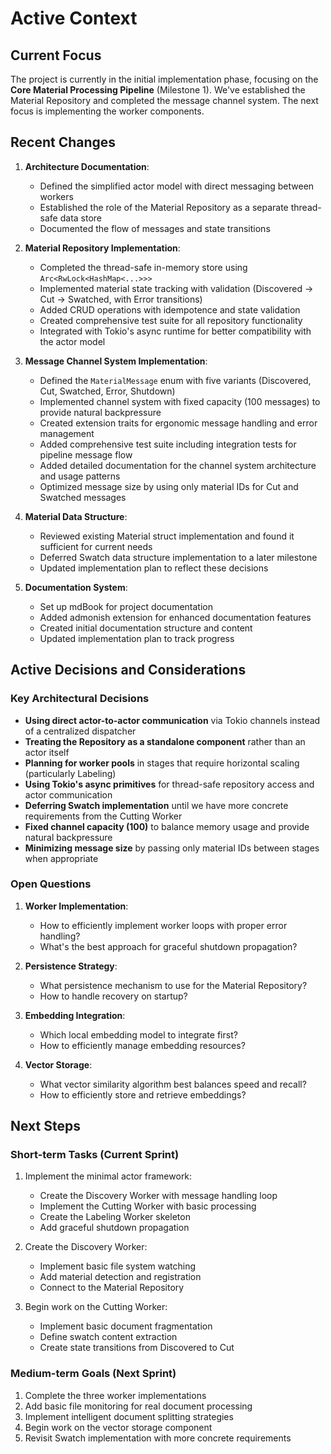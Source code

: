 # Active Context

## Current Focus

The project is currently in the initial implementation phase, focusing on the **Core Material Processing Pipeline** (Milestone 1). We've established the Material Repository and completed the message channel system. The next focus is implementing the worker components.

## Recent Changes

1. **Architecture Documentation**:

   - Defined the simplified actor model with direct messaging between workers
   - Established the role of the Material Repository as a separate thread-safe data store
   - Documented the flow of messages and state transitions

2. **Material Repository Implementation**:

   - Completed the thread-safe in-memory store using `Arc<RwLock<HashMap<...>>>`
   - Implemented material state tracking with validation (Discovered → Cut → Swatched, with Error transitions)
   - Added CRUD operations with idempotence and state validation
   - Created comprehensive test suite for all repository functionality
   - Integrated with Tokio's async runtime for better compatibility with the actor model

3. **Message Channel System Implementation**:

   - Defined the `MaterialMessage` enum with five variants (Discovered, Cut, Swatched, Error, Shutdown)
   - Implemented channel system with fixed capacity (100 messages) to provide natural backpressure
   - Created extension traits for ergonomic message handling and error management
   - Added comprehensive test suite including integration tests for pipeline message flow
   - Added detailed documentation for the channel system architecture and usage patterns
   - Optimized message size by using only material IDs for Cut and Swatched messages

4. **Material Data Structure**:

   - Reviewed existing Material struct implementation and found it sufficient for current needs
   - Deferred Swatch data structure implementation to a later milestone
   - Updated implementation plan to reflect these decisions

5. **Documentation System**:
   - Set up mdBook for project documentation
   - Added admonish extension for enhanced documentation features
   - Created initial documentation structure and content
   - Updated implementation plan to track progress

## Active Decisions and Considerations

### Key Architectural Decisions

- **Using direct actor-to-actor communication** via Tokio channels instead of a centralized dispatcher
- **Treating the Repository as a standalone component** rather than an actor itself
- **Planning for worker pools** in stages that require horizontal scaling (particularly Labeling)
- **Using Tokio's async primitives** for thread-safe repository access and actor communication
- **Deferring Swatch implementation** until we have more concrete requirements from the Cutting Worker
- **Fixed channel capacity (100)** to balance memory usage and provide natural backpressure
- **Minimizing message size** by passing only material IDs between stages when appropriate

### Open Questions

1. **Worker Implementation**:

   - How to efficiently implement worker loops with proper error handling?
   - What's the best approach for graceful shutdown propagation?

2. **Persistence Strategy**:

   - What persistence mechanism to use for the Material Repository?
   - How to handle recovery on startup?

3. **Embedding Integration**:

   - Which local embedding model to integrate first?
   - How to efficiently manage embedding resources?

4. **Vector Storage**:
   - What vector similarity algorithm best balances speed and recall?
   - How to efficiently store and retrieve embeddings?

## Next Steps

### Short-term Tasks (Current Sprint)

1. Implement the minimal actor framework:

   - Create the Discovery Worker with message handling loop
   - Implement the Cutting Worker with basic processing
   - Create the Labeling Worker skeleton
   - Add graceful shutdown propagation

2. Create the Discovery Worker:

   - Implement basic file system watching
   - Add material detection and registration
   - Connect to the Material Repository

3. Begin work on the Cutting Worker:

   - Implement basic document fragmentation
   - Define swatch content extraction
   - Create state transitions from Discovered to Cut

### Medium-term Goals (Next Sprint)

1. Complete the three worker implementations
2. Add basic file monitoring for real document processing
3. Implement intelligent document splitting strategies
4. Begin work on the vector storage component
5. Revisit Swatch implementation with more concrete requirements
